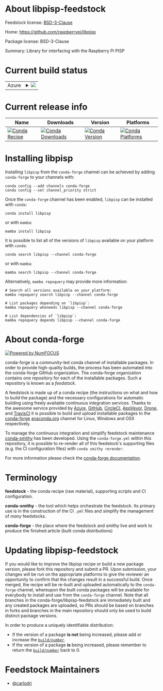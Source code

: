 About libpisp-feedstock
=======================

Feedstock license: [BSD-3-Clause](https://github.com/conda-forge/libpisp-feedstock/blob/main/LICENSE.txt)

Home: https://github.com/raspberrypi/libpisp

Package license: BSD-3-Clause

Summary: Library for interfacing with the Raspberry Pi PISP

Current build status
====================


<table>
    
  <tr>
    <td>Azure</td>
    <td>
      <details>
        <summary>
          <a href="https://dev.azure.com/conda-forge/feedstock-builds/_build/latest?definitionId=25396&branchName=main">
            <img src="https://dev.azure.com/conda-forge/feedstock-builds/_apis/build/status/libpisp-feedstock?branchName=main">
          </a>
        </summary>
        <table>
          <thead><tr><th>Variant</th><th>Status</th></tr></thead>
          <tbody><tr>
              <td>linux_64</td>
              <td>
                <a href="https://dev.azure.com/conda-forge/feedstock-builds/_build/latest?definitionId=25396&branchName=main">
                  <img src="https://dev.azure.com/conda-forge/feedstock-builds/_apis/build/status/libpisp-feedstock?branchName=main&jobName=linux&configuration=linux%20linux_64_" alt="variant">
                </a>
              </td>
            </tr>
          </tbody>
        </table>
      </details>
    </td>
  </tr>
</table>

Current release info
====================

| Name | Downloads | Version | Platforms |
| --- | --- | --- | --- |
| [![Conda Recipe](https://img.shields.io/badge/recipe-libpisp-green.svg)](https://anaconda.org/conda-forge/libpisp) | [![Conda Downloads](https://img.shields.io/conda/dn/conda-forge/libpisp.svg)](https://anaconda.org/conda-forge/libpisp) | [![Conda Version](https://img.shields.io/conda/vn/conda-forge/libpisp.svg)](https://anaconda.org/conda-forge/libpisp) | [![Conda Platforms](https://img.shields.io/conda/pn/conda-forge/libpisp.svg)](https://anaconda.org/conda-forge/libpisp) |

Installing libpisp
==================

Installing `libpisp` from the `conda-forge` channel can be achieved by adding `conda-forge` to your channels with:

```
conda config --add channels conda-forge
conda config --set channel_priority strict
```

Once the `conda-forge` channel has been enabled, `libpisp` can be installed with `conda`:

```
conda install libpisp
```

or with `mamba`:

```
mamba install libpisp
```

It is possible to list all of the versions of `libpisp` available on your platform with `conda`:

```
conda search libpisp --channel conda-forge
```

or with `mamba`:

```
mamba search libpisp --channel conda-forge
```

Alternatively, `mamba repoquery` may provide more information:

```
# Search all versions available on your platform:
mamba repoquery search libpisp --channel conda-forge

# List packages depending on `libpisp`:
mamba repoquery whoneeds libpisp --channel conda-forge

# List dependencies of `libpisp`:
mamba repoquery depends libpisp --channel conda-forge
```


About conda-forge
=================

[![Powered by
NumFOCUS](https://img.shields.io/badge/powered%20by-NumFOCUS-orange.svg?style=flat&colorA=E1523D&colorB=007D8A)](https://numfocus.org)

conda-forge is a community-led conda channel of installable packages.
In order to provide high-quality builds, the process has been automated into the
conda-forge GitHub organization. The conda-forge organization contains one repository
for each of the installable packages. Such a repository is known as a *feedstock*.

A feedstock is made up of a conda recipe (the instructions on what and how to build
the package) and the necessary configurations for automatic building using freely
available continuous integration services. Thanks to the awesome service provided by
[Azure](https://azure.microsoft.com/en-us/services/devops/), [GitHub](https://github.com/),
[CircleCI](https://circleci.com/), [AppVeyor](https://www.appveyor.com/),
[Drone](https://cloud.drone.io/welcome), and [TravisCI](https://travis-ci.com/)
it is possible to build and upload installable packages to the
[conda-forge](https://anaconda.org/conda-forge) [anaconda.org](https://anaconda.org/)
channel for Linux, Windows and OSX respectively.

To manage the continuous integration and simplify feedstock maintenance
[conda-smithy](https://github.com/conda-forge/conda-smithy) has been developed.
Using the ``conda-forge.yml`` within this repository, it is possible to re-render all of
this feedstock's supporting files (e.g. the CI configuration files) with ``conda smithy rerender``.

For more information please check the [conda-forge documentation](https://conda-forge.org/docs/).

Terminology
===========

**feedstock** - the conda recipe (raw material), supporting scripts and CI configuration.

**conda-smithy** - the tool which helps orchestrate the feedstock.
                   Its primary use is in the construction of the CI ``.yml`` files
                   and simplify the management of *many* feedstocks.

**conda-forge** - the place where the feedstock and smithy live and work to
                  produce the finished article (built conda distributions)


Updating libpisp-feedstock
==========================

If you would like to improve the libpisp recipe or build a new
package version, please fork this repository and submit a PR. Upon submission,
your changes will be run on the appropriate platforms to give the reviewer an
opportunity to confirm that the changes result in a successful build. Once
merged, the recipe will be re-built and uploaded automatically to the
`conda-forge` channel, whereupon the built conda packages will be available for
everybody to install and use from the `conda-forge` channel.
Note that all branches in the conda-forge/libpisp-feedstock are
immediately built and any created packages are uploaded, so PRs should be based
on branches in forks and branches in the main repository should only be used to
build distinct package versions.

In order to produce a uniquely identifiable distribution:
 * If the version of a package **is not** being increased, please add or increase
   the [``build/number``](https://docs.conda.io/projects/conda-build/en/latest/resources/define-metadata.html#build-number-and-string).
 * If the version of a package **is** being increased, please remember to return
   the [``build/number``](https://docs.conda.io/projects/conda-build/en/latest/resources/define-metadata.html#build-number-and-string)
   back to 0.

Feedstock Maintainers
=====================

* [@carlodri](https://github.com/carlodri/)


<!-- dummy commit to enable rerendering -->

